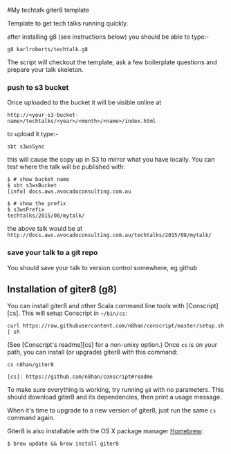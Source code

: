 #My techtalk giter8 template

Template to get tech talks running quickly.

after installing g8 (see instructions below) you should be able to type:-

```
g8 karlroberts/techtalk.g8
```

The script will checkout the template, ask a few boilerplate questions and
prepare your talk skeleton.


### push to s3 bucket
Once uploaded to the bucket it will be visible online at
```
http://<your-s3-bucket-name>/techtalks/<year>/<month>/<name>/index.html
```

to upload it type:-
```
sbt s3wsSync
```

this will cause the copy up in S3 to mirror what you have locally.
You can test where the talk will be published with:

```
$ # show bucket name
$ sbt s3wsBucket
[info] docs.aws.avocadoconsulting.com.au

$ # show the prefix
$ s3wsPrefix
techtalks/2015/08/mytalk/
```

the above talk would be at `http://docs.aws.avocadoconsulting.com.au/techtalks/2015/08/mytalk/`





### save your talk to a git repo

You should save your talk to version control somewhere, eg github 




Installation of giter8 (g8)
------------

You can install giter8 and other Scala command line tools with
[Conscript][cs]. This will setup Conscript in `~/bin/cs`:

    curl https://raw.githubusercontent.com/n8han/conscript/master/setup.sh | sh

(See [Conscript's readme][cs] for a non-unixy option.) Once `cs` is
on your path, you can install (or upgrade) giter8 with this command:

    cs n8han/giter8

    [cs]: https://github.com/n8han/conscript#readme

To make sure everything is working, try running `g8` with no
parameters. This should download giter8 and its dependencies, then print
a usage message.

When it's time to upgrade to a new version of giter8, just run the
same `cs` command again.

Giter8 is also installable with the OS X package manager [Homebrew][]:

    $ brew update && brew install giter8

[Homebrew]: http://mxcl.github.com/homebrew/

